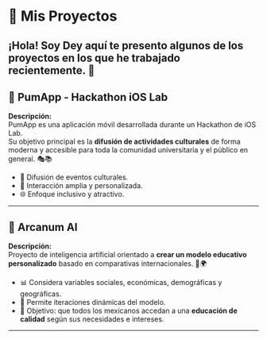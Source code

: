 # 🚀 Mis Proyectos

¡Hola! Soy Dey aquí te presento algunos de los proyectos en los que he trabajado recientemente. 🌟
---

## 📱 PumApp - Hackathon iOS Lab

**Descripción:**  
PumApp es una aplicación móvil desarrollada durante un Hackathon de iOS Lab.  
Su objetivo principal es la **difusión de actividades culturales** de forma moderna y accesible para toda la comunidad universitaria y el público en general. 🎭📚

- 🎯 Difusión de eventos culturales.
- 🧩 Interacción amplia y personalizada.
- 🌐 Enfoque inclusivo y atractivo.

---
## 🧠 Arcanum AI

**Descripción:**  
Proyecto de inteligencia artificial orientado a **crear un modelo educativo personalizado** basado en comparativas internacionales. 🏫🌍

- 📊 Considera variables sociales, económicas, demográficas y geográficas.
- 🧪 Permite iteraciones dinámicas del modelo.
- 🎯 Objetivo: que todos los mexicanos accedan a una **educación de calidad** según sus necesidades e intereses.

---
